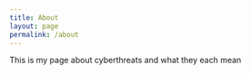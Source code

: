 ```yaml
---
title: About
layout: page
permalink: /about
---
```

This is my page about cyberthreats and what they each mean
